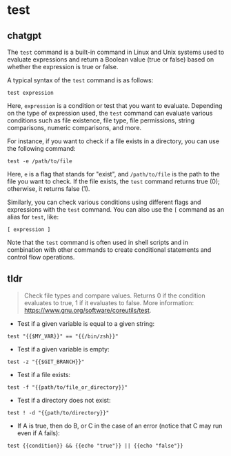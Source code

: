 # test 
## chatgpt 
The `test` command is a built-in command in Linux and Unix systems used to evaluate expressions and return a Boolean value (true or false) based on whether the expression is true or false.

A typical syntax of the `test` command is as follows:

```
test expression
```

Here, `expression` is a condition or test that you want to evaluate. Depending on the type of expression used, the `test` command can evaluate various conditions such as file existence, file type, file permissions, string comparisons, numeric comparisons, and more.

For instance, if you want to check if a file exists in a directory, you can use the following command:

```
test -e /path/to/file
```

Here, `e` is a flag that stands for "exist", and `/path/to/file` is the path to the file you want to check. If the file exists, the `test` command returns true (0); otherwise, it returns false (1).

Similarly, you can check various conditions using different flags and expressions with the `test` command. You can also use the `[` command as an alias for `test`, like:

```
[ expression ]
```

Note that the `test` command is often used in shell scripts and in combination with other commands to create conditional statements and control flow operations. 

## tldr 
 
> Check file types and compare values.
> Returns 0 if the condition evaluates to true, 1 if it evaluates to false.
> More information: <https://www.gnu.org/software/coreutils/test>.

- Test if a given variable is equal to a given string:

`test "{{$MY_VAR}}" == "{{/bin/zsh}}"`

- Test if a given variable is empty:

`test -z "{{$GIT_BRANCH}}"`

- Test if a file exists:

`test -f "{{path/to/file_or_directory}}"`

- Test if a directory does not exist:

`test ! -d "{{path/to/directory}}"`

- If A is true, then do B, or C in the case of an error (notice that C may run even if A fails):

`test {{condition}} && {{echo "true"}} || {{echo "false"}}`
